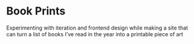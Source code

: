 # Book Prints
Experimenting with iteration and frontend design while making a site that can turn a list of books I’ve read in the year into a printable piece of art